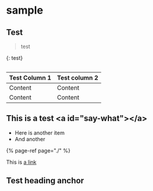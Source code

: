 # sample

## Test <a id="what-is-it-now"></a>

> test

{: test}

```text

```

| Test Column 1 | Test column 2 |
| :--- | :--- |
| Content | Content |
| Content | Content |

## This is a test &lt;a id="say-what"&gt;&lt;/a&gt;  <a id="say-what"></a>

* Here is another item
* And another

{% page-ref page="./" %}

This is [a link](./#say-what)



## Test heading anchor

